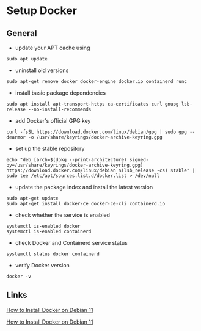 # Setup Docker

## General

* update your APT cache using
```
sudo apt update
```

* uninstall old versions
```
sudo apt-get remove docker docker-engine docker.io containerd runc
```

* install basic package dependencies
```
sudo apt install apt-transport-https ca-certificates curl gnupg lsb-release --no-install-recommends
```

* add Docker's official GPG key
```
curl -fsSL https://download.docker.com/linux/debian/gpg | sudo gpg --dearmor -o /usr/share/keyrings/docker-archive-keyring.gpg
```

* set up the stable repository
```
echo "deb [arch=$(dpkg --print-architecture) signed-by=/usr/share/keyrings/docker-archive-keyring.gpg] https://download.docker.com/linux/debian $(lsb_release -cs) stable" | sudo tee /etc/apt/sources.list.d/docker.list > /dev/null
```

* update the package index and install the latest version
```
sudo apt-get update
sudo apt-get install docker-ce docker-ce-cli containerd.io
```

* check whether the service is enabled
```
systemctl is-enabled docker
systemctl is-enabled containerd
```

* check Docker and Containerd service status
```
systemctl status docker containerd
```

* verify Docker version
```
docker -v
```

## Links

[How to Install Docker on Debian 11](https://www.techlear.com/blog/2021/10/01/how-to-install-docker-on-debian-11/)

[How to Install Docker on Debian 11](https://www.rosehosting.com/blog/how-to-install-docker-on-debian-11/)
